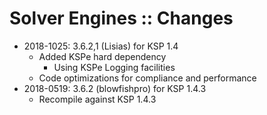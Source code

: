 # Solver Engines :: Changes

* 2018-1025: 3.6.2,1 (Lisias) for KSP 1.4
	+ Added KSPe hard dependency
		- Using KSPe Logging facilities
	+ Code optimizations for compliance and performance
* 2018-0519: 3.6.2 (blowfishpro) for KSP 1.4.3
	+ Recompile against KSP 1.4.3
